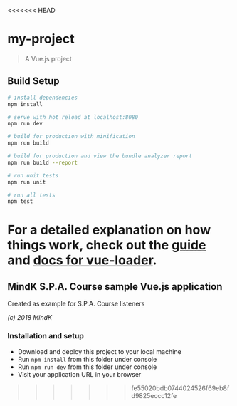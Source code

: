 <<<<<<< HEAD
# my-project

> A Vue.js project

## Build Setup

``` bash
# install dependencies
npm install

# serve with hot reload at localhost:8080
npm run dev

# build for production with minification
npm run build

# build for production and view the bundle analyzer report
npm run build --report

# run unit tests
npm run unit

# run all tests
npm test
```

For a detailed explanation on how things work, check out the [guide](http://vuejs-templates.github.io/webpack/) and [docs for vue-loader](http://vuejs.github.io/vue-loader).
=======
## MindK S.P.A. Course sample Vue.js application

Created as example for S.P.A. Course listeners

*(c) 2018 MindK*

### Installation and setup
- Download and deploy this project to your local machine
- Run ```npm install``` from this folder under console
- Run ```npm run dev``` from this folder under console
- Visit your application URL in your browser
>>>>>>> fe55020bdb0744024526f69eb8fd9825eccc12fe
